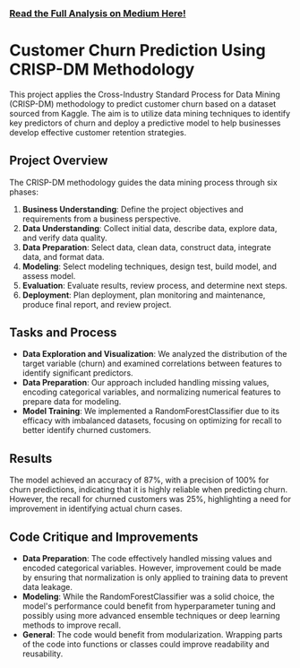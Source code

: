 ### [Read the Full Analysis on Medium Here!](https://medium.com/@ronakmalkan2062001/navigating-customer-churn-with-crisp-dm-a-kaggle-dataset-case-study-1910fd962a40)

# Customer Churn Prediction Using CRISP-DM Methodology

This project applies the Cross-Industry Standard Process for Data Mining (CRISP-DM) methodology to predict customer churn based on a dataset sourced from Kaggle. The aim is to utilize data mining techniques to identify key predictors of churn and deploy a predictive model to help businesses develop effective customer retention strategies.

## Project Overview

The CRISP-DM methodology guides the data mining process through six phases:

1. **Business Understanding**: Define the project objectives and requirements from a business perspective.
2. **Data Understanding**: Collect initial data, describe data, explore data, and verify data quality.
3. **Data Preparation**: Select data, clean data, construct data, integrate data, and format data.
4. **Modeling**: Select modeling techniques, design test, build model, and assess model.
5. **Evaluation**: Evaluate results, review process, and determine next steps.
6. **Deployment**: Plan deployment, plan monitoring and maintenance, produce final report, and review project.

## Tasks and Process

- **Data Exploration and Visualization**: We analyzed the distribution of the target variable (churn) and examined correlations between features to identify significant predictors.
- **Data Preparation**: Our approach included handling missing values, encoding categorical variables, and normalizing numerical features to prepare data for modeling.
- **Model Training**: We implemented a RandomForestClassifier due to its efficacy with imbalanced datasets, focusing on optimizing for recall to better identify churned customers.

## Results

The model achieved an accuracy of 87%, with a precision of 100% for churn predictions, indicating that it is highly reliable when predicting churn. However, the recall for churned customers was 25%, highlighting a need for improvement in identifying actual churn cases.

## Code Critique and Improvements

- **Data Preparation**: The code effectively handled missing values and encoded categorical variables. However, improvement could be made by ensuring that normalization is only applied to training data to prevent data leakage.
- **Modeling**: While the RandomForestClassifier was a solid choice, the model's performance could benefit from hyperparameter tuning and possibly using more advanced ensemble techniques or deep learning methods to improve recall.
- **General**: The code would benefit from modularization. Wrapping parts of the code into functions or classes could improve readability and reusability.
